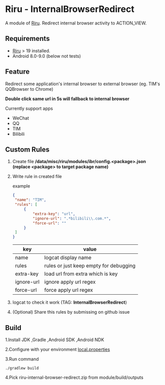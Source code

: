 # Riru - InternalBrowserRedirect

A module of [Riru](https://github.com/RikkaApps/Riru). Redirect internal browser activity to ACTION_VIEW.



## Requirements

* [Riru](https://github.com/RikkaApps/Riru) > 19 installed.
* Android 8.0-9.0 (below not tests)



## Feature

Redirect some application's internal browser to external browser (eg. TIM's QQBrowser to Chrome)

**Double click same url in 5s will fallback to internal browser**

Currently support apps

- WeChat
- QQ
- TIM
- Bilibili



## Custom Rules

1. Create file **/data/misc/riru/modules/ibr/config.\<package\>.json (replace \<package\> to target package name)**

2. Write rule in created file 

   example

   ```json
   {
   	"name": "TIM", 
   	"rules": [          
   		{
   			"extra-key": "url",   
   			"ignore-url": ".*bilibili\\.com.*",
   			"force-url": "" 
   		}
   	]
   } 
   ```
   | key        | value                                  |
   | ---------- | -------------------------------------- |
   | name       | logcat display name                    |
   | rules      | rules or just keep empty for debugging |
   | extra-key  | load url from extra which is key       |
   | ignore-url | ignore apply url regex                 |
   | force-url  | force apply url regex                  |

3. logcat to check it work (TAG: **InternalBrowserRedirect**)

4. (Optional) Share this rules by submissing on github issue



## Build

  1.Install JDK ,Gradle ,Android SDK ,Android NDK

  2.Configure with your environment [local.properties](https://github.com/Kr328/Riru-InternalBrowserRedirect/blob/master/local.properties)

  3.Run command 

``` Gradle 
./gradlew build
```
  4.Pick riru-internal-browser-redirect.zip from module/build/outputs
